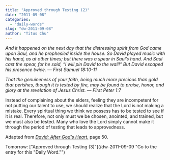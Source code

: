 ```yaml
---
title: "Approved through Testing (2)"
date: "2011-09-08"
categories: 
  - "daily-words"
slug: "dw-2011-09-08"
author: "Titus Chu"
---
```


_And it happened on the next day that the distressing spirit from God came upon Saul, and he prophesied inside the house. So David played music with his hand, as at other times; but there was a spear in Saul’s hand. And Saul cast the spear, for he said, “I will pin David to the wall!” But David escaped his presence twice. — First Samuel 18:10-11_

_That the genuineness of your faith, being much more precious than gold that perishes, though it is tested by fire, may be found to praise, honor, and glory at the revelation of Jesus Christ. — First Peter 1:7_

Instead of complaining about the elders, feeling they are incompetent for not putting our talent to use, we should realize that the Lord is not making a mistake. Every spiritual thing we think we possess has to be tested to see if it is real. Therefore, not only must we be chosen, anointed, and trained, but we must also be tested. Many who love the Lord simply cannot make it through the period of testing that leads to approvedness.

Adapted from _[David: After God's Heart,](/book-david "Go to the listing for this book.")_ page 50.

Tomorrow: ["Approved through Testing (3)"](/dw-2011-09-09 "Go to the entry for this "Daily Word."")
